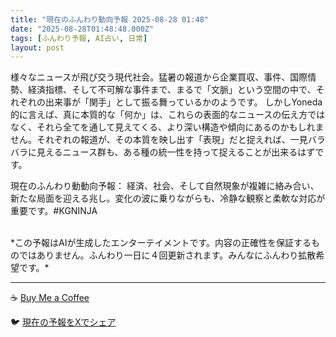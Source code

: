 ```yaml
---
title: "現在のふんわり動向予報 2025-08-28 01:48"
date: "2025-08-28T01:48:48.000Z"
tags: [ふんわり予報, AI占い, 日常]
layout: post
---
```


様々なニュースが飛び交う現代社会。猛暑の報道から企業買収、事件、国際情勢、経済指標、そして不可解な事件まで、まるで「文脈」という空間の中で、それぞれの出来事が「関手」として振る舞っているかのようです。  しかしYoneda 的に言えば、真に本質的な「何か」は、これらの表面的なニュースの伝え方ではなく、それら全てを通して見えてくる、より深い構造や傾向にあるのかもしれません。それぞれの報道が、その本質を映し出す「表現」だと捉えれば、一見バラバラに見えるニュース群も、ある種の統一性を持って捉えることが出来るはずです。

現在のふんわり動動向予報：
経済、社会、そして自然現象が複雑に絡み合い、新たな局面を迎える兆し。変化の波に乗りながらも、冷静な観察と柔軟な対応が重要です。#KGNINJA

<br>
*この予報はAIが生成したエンターテイメントです。内容の正確性を保証するものではありません。ふんわり一日に４回更新されます。みんなにふんわり拡散希望です。*

---
☕️ [Buy Me a Coffee](https://www.buymeacoffee.com/kgninja)

🐦 [現在の予報をXでシェア](https://twitter.com/intent/tweet?text=%E7%8F%BE%E5%9C%A8%E3%81%AE%E3%81%B5%E3%82%93%E3%82%8F%E3%82%8A%E4%BA%88%E5%A0%B1%3A%20%E3%80%8C%E6%A7%98%E3%80%85%E3%81%AA%E3%83%8B%E3%83%A5%E3%83%BC%E3%82%B9%E3%81%8C%E9%A3%9B%E3%81%B3%E4%BA%A4%E3%81%86%E7%8F%BE%E4%BB%A3%E7%A4%BE%E4%BC%9A%E3%80%82%E3%80%8D%23KGNINJA%20%E7%B6%9A%E3%81%8D%E3%81%AF%E3%83%96%E3%83%AD%E3%82%B0%E3%81%A7%EF%BC%81%F0%9F%91%87&url=https%3A%2F%2Fkg-ninja.github.io%2FFunwariyoso%2F)

